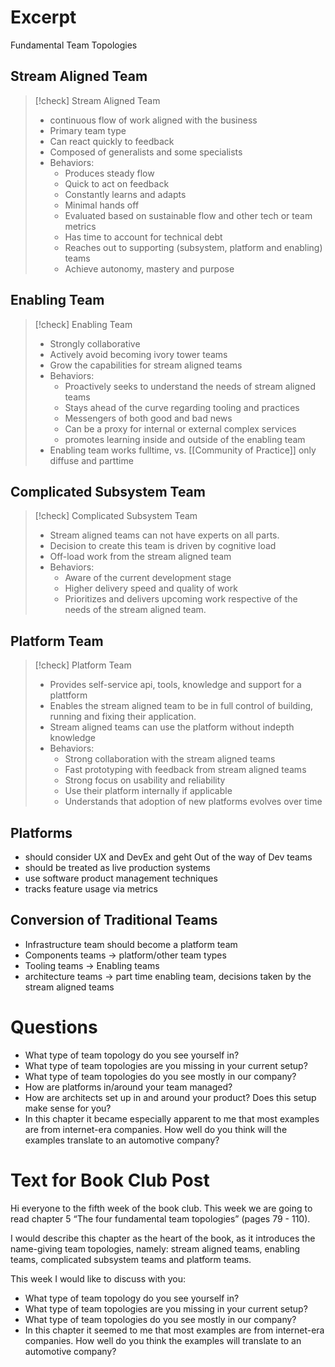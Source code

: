 # Excerpt

Fundamental Team Topologies

## Stream Aligned Team

> [!check] Stream Aligned Team
> - continuous flow of work aligned with the business
> - Primary team type
> - Can react quickly to feedback
> - Composed of generalists and some specialists
> - Behaviors:
> 	- Produces steady flow
> 	- Quick to act on feedback
> 	- Constantly learns and adapts
> 	- Minimal hands off
> 	- Evaluated based on sustainable flow and other tech or team metrics
> 	- Has time to account for technical debt
> 	- Reaches out to supporting (subsystem, platform and enabling) teams
> 	- Achieve autonomy, mastery and purpose

## Enabling Team

> [!check] Enabling Team
>  - Strongly collaborative
>  - Actively avoid becoming ivory tower teams
>  - Grow the capabilities for stream aligned teams
>  - Behaviors:
> 	 - Proactively seeks to understand the needs of stream aligned teams
> 	 - Stays ahead of the curve regarding tooling and practices
> 	 - Messengers of both good and bad news
> 	 - Can be a proxy for internal or external complex services
> 	 - promotes learning inside and outside of the enabling team
>  - Enabling team works fulltime, vs. [[Community of Practice]] only diffuse and parttime

## Complicated Subsystem Team

> [!check] Complicated Subsystem Team
> - Stream aligned teams can not have experts on all parts.
> - Decision to create this team is driven by cognitive load
> - Off-load work from the stream aligned team
> - Behaviors:
> 	- Aware of the current development stage
> 	- Higher delivery speed and quality of work
> 	- Prioritizes and delivers upcoming work respective of the needs of the stream aligned team.

## Platform Team

> [!check] Platform Team
> - Provides self-service api, tools, knowledge and support for a plattform
> - Enables the stream aligned team to be in full control of building, running and fixing their application.
> - Stream aligned teams can use the platform without indepth knowledge
> - Behaviors:
> 	- Strong collaboration with the stream aligned teams
> 	- Fast prototyping with feedback from stream aligned teams
> 	- Strong focus on usability and reliability
> 	- Use their platform internally if applicable
> 	- Understands that adoption of new platforms evolves over time

## Platforms

- should consider UX and DevEx and geht Out of the way of Dev teams
- should be treated as live production systems
- use software product management techniques
- tracks feature usage via metrics

## Conversion of Traditional Teams

- Infrastructure team should become a platform team
- Components teams -> platform/other team types
- Tooling teams -> Enabling teams
- architecture teams -> part time enabling team, decisions taken by the stream aligned teams

# Questions

- What type of team topology do you see yourself in?
- What type of team topologies are you missing in your current setup?
- What type of team topologies do you see mostly in our company?
- How are platforms in/around your team managed?
- How are architects set up in and around your product? Does this setup make sense for you?
- In this chapter it became especially apparent to me that most examples are from internet-era companies. How well do you think will the examples translate to an automotive company?

# Text for Book Club Post

Hi everyone to the fifth week of the book club. This week we are going to read chapter 5 “The four fundamental team topologies” (pages 79 - 110).

I would describe this chapter as the heart of the book, as it introduces the name-giving team topologies, namely: stream aligned teams, enabling teams, complicated subsystem teams and platform teams.

This week I would like to discuss with you:

- What type of team topology do you see yourself in?
- What type of team topologies are you missing in your current setup?
- What type of team topologies do you see mostly in our company?
- In this chapter it seemed to me that most examples are from internet-era companies. How well do you think the examples will translate to an automotive company?
